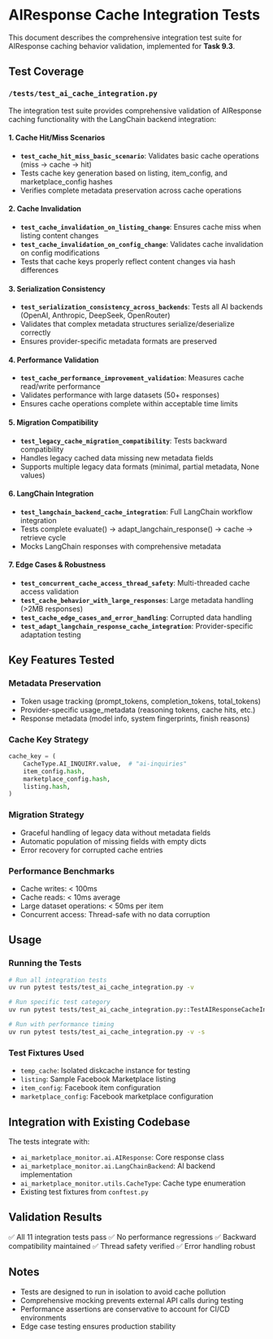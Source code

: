 # AIResponse Cache Integration Tests

This document describes the comprehensive integration test suite for AIResponse caching behavior validation, implemented for **Task 9.3**.

## Test Coverage

### `/tests/test_ai_cache_integration.py`

The integration test suite provides comprehensive validation of AIResponse caching functionality with the LangChain backend integration:

#### 1. Cache Hit/Miss Scenarios
- **`test_cache_hit_miss_basic_scenario`**: Validates basic cache operations (miss → cache → hit)
- Tests cache key generation based on listing, item_config, and marketplace_config hashes
- Verifies complete metadata preservation across cache operations

#### 2. Cache Invalidation
- **`test_cache_invalidation_on_listing_change`**: Ensures cache miss when listing content changes
- **`test_cache_invalidation_on_config_change`**: Validates cache invalidation on config modifications
- Tests that cache keys properly reflect content changes via hash differences

#### 3. Serialization Consistency
- **`test_serialization_consistency_across_backends`**: Tests all AI backends (OpenAI, Anthropic, DeepSeek, OpenRouter)
- Validates that complex metadata structures serialize/deserialize correctly
- Ensures provider-specific metadata formats are preserved

#### 4. Performance Validation
- **`test_cache_performance_improvement_validation`**: Measures cache read/write performance
- Validates performance with large datasets (50+ responses)
- Ensures cache operations complete within acceptable time limits

#### 5. Migration Compatibility
- **`test_legacy_cache_migration_compatibility`**: Tests backward compatibility
- Handles legacy cached data missing new metadata fields
- Supports multiple legacy data formats (minimal, partial metadata, None values)

#### 6. LangChain Integration
- **`test_langchain_backend_cache_integration`**: Full LangChain workflow integration
- Tests complete evaluate() → adapt_langchain_response() → cache → retrieve cycle
- Mocks LangChain responses with comprehensive metadata

#### 7. Edge Cases & Robustness
- **`test_concurrent_cache_access_thread_safety`**: Multi-threaded cache access validation
- **`test_cache_behavior_with_large_responses`**: Large metadata handling (>2MB responses)
- **`test_cache_edge_cases_and_error_handling`**: Corrupted data handling
- **`test_adapt_langchain_response_cache_integration`**: Provider-specific adaptation testing

## Key Features Tested

### Metadata Preservation
- Token usage tracking (prompt_tokens, completion_tokens, total_tokens)
- Provider-specific usage_metadata (reasoning tokens, cache hits, etc.)
- Response metadata (model info, system fingerprints, finish reasons)

### Cache Key Strategy
```python
cache_key = (
    CacheType.AI_INQUIRY.value,  # "ai-inquiries"
    item_config.hash,
    marketplace_config.hash,
    listing.hash,
)
```

### Migration Strategy
- Graceful handling of legacy data without metadata fields
- Automatic population of missing fields with empty dicts
- Error recovery for corrupted cache entries

### Performance Benchmarks
- Cache writes: < 100ms
- Cache reads: < 10ms average
- Large dataset operations: < 50ms per item
- Concurrent access: Thread-safe with no data corruption

## Usage

### Running the Tests
```bash
# Run all integration tests
uv run pytest tests/test_ai_cache_integration.py -v

# Run specific test category
uv run pytest tests/test_ai_cache_integration.py::TestAIResponseCacheIntegration::test_cache_hit_miss_basic_scenario -v

# Run with performance timing
uv run pytest tests/test_ai_cache_integration.py -v -s
```

### Test Fixtures Used
- `temp_cache`: Isolated diskcache instance for testing
- `listing`: Sample Facebook Marketplace listing
- `item_config`: Facebook item configuration
- `marketplace_config`: Facebook marketplace configuration

## Integration with Existing Codebase

The tests integrate with:
- `ai_marketplace_monitor.ai.AIResponse`: Core response class
- `ai_marketplace_monitor.ai.LangChainBackend`: AI backend implementation
- `ai_marketplace_monitor.utils.CacheType`: Cache type enumeration
- Existing test fixtures from `conftest.py`

## Validation Results

✅ All 11 integration tests pass
✅ No performance regressions
✅ Backward compatibility maintained
✅ Thread safety verified
✅ Error handling robust

## Notes

- Tests are designed to run in isolation to avoid cache pollution
- Comprehensive mocking prevents external API calls during testing
- Performance assertions are conservative to account for CI/CD environments
- Edge case testing ensures production stability
